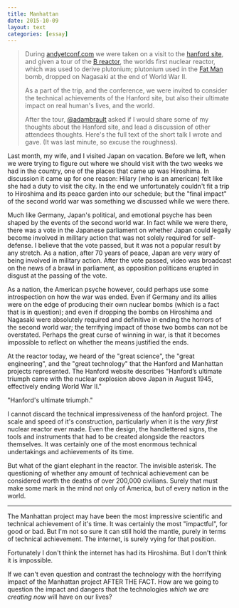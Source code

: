 ```yaml
---
title: Manhattan
date: 2015-10-09
layout: text
categories: [essay]
---
```


> During [andyetconf.com](http://andyetconf.com/) we were taken on a visit to the [hanford site](https://en.wikipedia.org/wiki/Hanford_Site), and given a tour of the [B reactor](https://en.wikipedia.org/wiki/B_Reactor), the worlds first nuclear reactor, which was used to derive plutonium; plutonium used in the [Fat Man](https://en.wikipedia.org/wiki/Fat_Man) bomb, dropped on Nagasaki at the end of World War II.
>
> As a part of the trip, and the conference, we were invited to consider the technical achievements of the Hanford site, but also their ultimate impact on real human's lives, and the world.
>
> After the tour, [@adambrault](http://twitter.com/adambrault) asked if I would share some of my thoughts about the Hanford site, and lead a discussion of other attendees thoughts. Here's the full text of the short talk I wrote and gave. (It was last minute, so excuse the roughness).


Last month, my wife, and I visited Japan on vacation. Before we left, when we were trying to figure out where we should visit with the two weeks we had in the country, one of the places that came up was Hiroshima. In discussion it came up for one reason: Hilary (who is an american) felt like she had a duty to visit the city. In the end we unfortunately couldn't fit a trip to Hiroshima and its peace garden into our schedule; but the "final impact" of the second world war was something we discussed while we were there.

Much like Germany, Japan's political, and emotional psyche has been shaped by the events of the second world war. In fact while we were there, there was a vote in the Japanese parliament on whether Japan could legally become involved in military action that was not solely required for self-defense. I believe that the vote passed, but it was not a popular result by any stretch. As a nation, after 70 years of peace, Japan are very wary of being involved in military action. After the vote passed, video was broadcast on the news of a brawl in parliament, as opposition politicans erupted in disgust at the passing of the vote.

As a nation, the American psyche however, could perhaps use some introspection on how the war was ended. Even if Germany and its allies were on the edge of producing their own nuclear bombs (which is a fact that is in question); and even if dropping the bombs on Hiroshima and Nagasaki were absolutely required and definitive in ending the horrors of the second world war; the terrifying impact of those two bombs can not be overstated. Perhaps the great curse of winning in war, is that it becomes impossible to reflect on whether the means justified the ends.

At the reactor today, we heard of the "great science", the "great engineering", and the "great technology" that the Hanford and Manhattan projects represented. The Hanford website describes  "Hanford’s ultimate triumph came with the nuclear explosion above Japan in August 1945, effectively ending World War II."

"Hanford's ultimate triumph."

I cannot discard the technical impressiveness of the hanford project. The scale and speed of it's construction, particularly when it is the _very first_ nuclear reactor ever made. Even the design, the handlettered signs, the tools and instruments that had to be created alongside the reactors themselves. It was certainly one of the most enormous technical undertakings and achievements of its time.

But what of the giant elephant in the reactor. The invisible asterisk. The questioning of whether any amount of technical achievement can be considered worth the deaths of over 200,000 civilians. Surely that must make some mark in the mind not only of America, but of every nation in the world.

---

The Manhattan project may have been the most impressive scientific and technical achievement of it's time. It was certainly the most "impactful", for good or bad. But I'm not so sure it can still hold the mantle, purely in terms of technical achievement. The internet, is surely vying for that position.

Fortunately I don't think the internet has had its Hiroshima. But I don't think it is impossible.

If we can't even question and contrast the technology with the horrifying impact of the Manhattan project AFTER THE FACT. How are we going to question the impact and dangers that the technologies _which we are creating now_ will have on our lives? 
